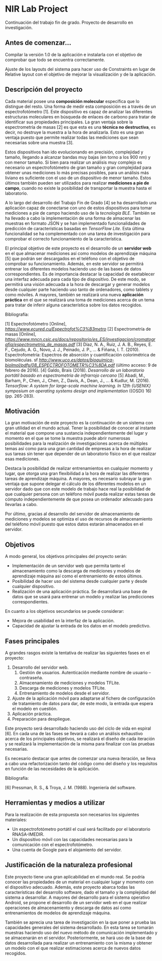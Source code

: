# NIR Lab Project

Continuación del trabajo fin de grado. Proyecto de desarrollo en investigación.

## Antes de comenzar...

Compilar la versión 1.0 de la aplicación e instalarla con el objetivo de comprobar que todo se encuentra correctamente.

Ajuste de los layouts del sistema para hacer uso de Constraints en lugar de Relative layout con el objetivo de mejorar la visualización y de la aplicación.

## Descripción del proyecto

Cada material posee una **composición molecular** específica que lo distingue del resto. Una forma de medir esta composición es a través de un espectrofotómetro [1]. Este dispositivo es capaz de analizar las diferentes estructuras moleculares en búsqueda de enlaces de carbono para tratar de identificar sus propiedades principales. La gran ventaja sobre la espectrometría de masas [2] es que esta es una **técnica no destructiva**, es decir, no destruye la muestra a la hora de analizarla. Esto es una gran ventaja puesto que permite realizar todas las mediciones que sean necesarias sobre una muestra [3].

Estos dispositivos han ido evolucionando en precisión, complejidad y tamaño, llegando a alcanzar bandas muy bajas (en torno a los 900 nm) y con menor tamaño. Si bien para realizar un análisis muy complejo es necesario un espectrofotómetro de gran tamaño y gran complejidad para obtener unas mediciones lo más precisas posibles, para un análisis más liviano es suficiente con el uso de un dispositivo de menor tamaño. Estos últimos también pueden ser utilizados para realizar **mediciones a pie de campo**, cuando no existe la posibilidad de transportar la muestra hasta el laboratorio.

A lo largo del desarrollo del Trabajo Fin de Grado [4] se ha desarrollado una aplicación capaz de conectarse con uno de estos dispositivos para tomar mediciones a pie de campo haciendo uso de la *tecnología BLE*. También se ha llevado a cabo la implementación de una forma de almacenar las muestras en formato JSON y se han implementado funcionalidades de predicción de características basadas en *TensorFlow Lite*. Esta última funcionalidad se ha complementado con una tarea de investigación para comprobar el correcto funcionamiento de la característica.

El principal  objetivo de este proyecto es el desarrollo de un **servidor web** en el que almacenar mediciones así como modelos de aprendizaje máquina [5] que podrán ser descargados en el teléfono con el objetivo de comprobar su funcionamiento. Además, en este servidor se permitirá entrenar los diferentes modelos haciendo uso de las bases de datos correspondientes. Es de importancia destacar la capacidad de esetablecer una interfaz adecuada para cada tipo de dispositivo. De este modo, se permitirá una visión adecuada a la hora de descargar y generar modelos desde cualquier parte haciendo uso tanto de ordenadores, como tablets y como móviles. A mayores, también se realizará una nueva **aplicación práctica** en el que se realizará una toma de mediciones acerca de un tema para tratar de inferir alguna característica sobre los datos recogidos.

Bibliografía:

[1] Espectrofotómetro [Online], *https://www.ecured.cu/Espectrofot%C3%B3metro*
[2] Espectrometría de masas [Online], *https://www.mncn.csic.es/docs/repositorio/es_ES/investigacion/cromatografia/espectrometria_de_masas.pdf*
[3] Díaz, N. A., Ruiz, J. A. B., Reyes, E. F., Cejudo, A. G., Novo, J. J., Peinado, J. P., ... & Fiñana, I. T. (2010). Espectrofometría: Espectros de absorción y cuantificación colorimétrica de biomoléculas. sf *http://www.uco.es/dptos/bioquimica-biolmol/pdfs/08_ESPECTROFOTOMETR%C3%8DA.pdf* (último acceso: 9 de febrero de 2016).
[4] Galdo, Brais (2018). *Desarrollo de un laboratorio portátil basado en espectrometría de infrarrojo cercano*
[5] Abadi, M., Barham, P., Chen, J., Chen, Z., Davis, A., Dean, J., ... & Kudlur, M. (2016). *Tensorflow: A system for large-scale machine learning. In 12th {USENIX} symposium on operating systems design and implementation* ({OSDI} 16) (pp. 265-283).

## Motivación

La gran motivación de este proyecto es la continuación de un sistema con gran utilidad en el mundo actual. Tener la posibilidad de conocer al instante el material que compone una sustancia independientemente del lugar y momento en el que se tome la muestra puede abrir numerosas posibilidades para la realización de investigaciones acerca de múltiples temas así como para una gran cantidad de empresas a la hora de realizar sus tareas sin tener que depender de un laboratorio físico en el que realizar esas mediciones.

Destaca la posibilidad de realizar entrenamientos en cualquier momento y lugar, que otorga una gran flexibilidad a la hora de realizar las diferentes tareas de aprendizaje máquina. A mayores, es necesario subrayar la gran ventaja que supone delegar el cálculo de los diferentes modelos en un servidor dado que con este modelo de trabajo hace real la posibilidad de que cualquier persona con un teléfono móvil pueda realizar estas tareas de cómputo independientemente de que posea un ordenador adecuado para llevarlas a cabo.

Por último, gracias al desarrollo del servidor de almacenamiento de mediciones y modelos se optimiza el uso de recursos de almacenamiento del teléfono móvil puesto que estos datos estarán almacenados en el servidor.

## Objetivos

A modo general, los objetivos principales del proyecto serán:

* Implementación de un servidor web que permita tanto el almacenamiento como la descarga de mediciones y modelos de aprendizaje máquina así como el entrenamiento de estos últimos.
* Posibilidad de hacer uso del sistema desde cualquier parte y desde cualquier dispositivo.
* Realización de una aplicación práctica. Se desarrollará una base de datos que se usará para entrenar un modelo y realizar las predicciones correspondientes.

En cuanto a los objetivos secundarios se puede considerar:

* Mejora de usabilidad en la interfaz de la aplicación.
* Capacidad de ajustar la entrada de los datos en el modelo predictivo.

## Fases principales

A grandes rasgos existe la tentativa de realizar las siguientes fases en el proyecto:

1. Desarrollo del servidor web.
    1. Gestión de usuarios. Autenticación mediante nombre de usuario – contraseña.
    2. Almacenamiento de mediciones y modelos TFLite.
    3. Descarga de mediciones y modelos TFLite.
    4. Entrenamiento de modelos desde el servidor.
2. Ajuste de la aplicación móvil para adaptarse al fichero de configuración de tratamiento de datos para dar, de este modo, la entrada que espera el modelo en cuestión.
3. Aplicación práctica.
4. Preparación para despliegue.

Este proyecto será desarrollado haciendo uso del ciclo de vida en espiral [6]. En cada una de las fases se llevará a cabo un análisis exhaustivo acerca de los principales objetivos, se realizará el diseño de cada iteración y se realizará la implementación de la misma para finalizar con las pruebas necesarias.

Es necesario destacar que antes de comenzar una nueva iteración, se lleva a cabo una refactorización tanto del código como del diseño y los requisitos en función de las necesidades de la aplicación.

Bibliografía:

[6] Pressman, R. S., & Troya, J. M. (1988). Ingeniería del software.

## Herramientas y medios a utilizar

Para la realización de esta propuesta son necesarios los siguientes materiales:

* Un espectrofotómetro portátil el cual será facilitado por el laboratorio RNASA-IMEDIR.
* Un dispositivo móvil con las capacidades necesarias para la comunicación con el espectrofotómetro.
* Una cuenta de Google para el alojamiento del servidor.

## Justificación de la naturaleza profesional

Este proyecto tiene una gran aplicabilidad en el mundo real. Se podría conocer las propiedades de un material en cualquier lugar y momento con el dispositivo adecuado. Además, este proyecto abarca todas las características del desarrollo software, dado el tamaño y la complejidad del sistema a desarrollar. A mayores del desarrollo para el sistema operativo Android, se propone el desarrollo de un servidor web en el que realizar operaciones de almacenamiento y descarga de datos así como entrenamientos de modelos de aprendizaje máquina.

También se aprecia una tarea de investigación en la que poner a prueba las capacidades generales del sistema desarrollado. En esta tarea se tomarán muestras haciendo uso del nuevo método de comunicación implementado y se almacenarán en el servidor. Posteriormente, se hará uso de la base de datos desarrollada para realizar un entrenamiento con la misma y obtener un modelo con el que realizar estimaciones acerca de nuevos datos recogidos.

